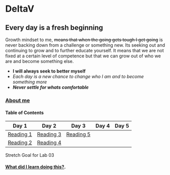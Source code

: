 # DeltaV
## Every day is a fresh beginning

Growth mindset to me, ~~means that when the going gets tough I get going~~ is never backing down from a challenge or something new. Its seeking out and continuing to grow and to further educate yourself. It means that we are not fixed at a certain level of competence but that we can grow out of who we are and become something else. 
- **I will always seek to better myself**
-  *Each day is a new chance to change who I am and to become something more* 
- ***Never settle for whats comfortable*** 

### [About me](AboutMe.md)

#### Table of Contents


| Day 1                     | Day 2                     | Day 3                      | Day 4       | Day 5       |
| :------------:            | :----------:              | :-----------:              | -----------: | -----------:|
|[Reading 1](Reading-01.md) |[Reading 3](Reading-03.md) |[Reading 5](Reading-05.md)  |              |
|[Reading 2](Reading-02.md) |[Reading 4](Reading-04.md) |                            |              |             |

Stretch Goal for Lab 03
#### [What did I learn doing this?](WhatILearned.md).